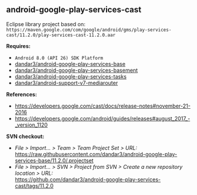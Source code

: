 ## android-google-play-services-cast

Eclipse library project based on:<br/>
`https://maven.google.com/com/google/android/gms/play-services-cast/11.2.0/play-services-cast-11.2.0.aar`

**Requires:**
- `Android 8.0 (API 26) SDK Platform`
- [dandar3/android-google-play-services-base](https://github.com/dandar3/android-google-play-services-base/tree/11.2.0)
- [dandar3/android-google-play-services-basement](https://github.com/dandar3/android-google-play-services-basement/tree/11.2.0)
- [dandar3/android-google-play-services-tasks](https://github.com/dandar3/android-google-play-services-tasks/tree/11.2.0)
- [dandar3/android-support-v7-mediarouter](https://github.com/dandar3/android-support-v7-mediarouter/tree/26.0.2)

**References:**
- https://developers.google.com/cast/docs/release-notes#november-21-2016
- https://developers.google.com/android/guides/releases#august_2017_-_version_1120

**SVN checkout:**
- _File > Import... > Team > Team Project Set > URL:_<br/>
  https://raw.githubusercontent.com/dandar3/android-google-play-services-base/11.2.0/.projectset
- _File > Import... > SVN > Project from SVN > Create a new repository location > URL:_<br/> 
  https://github.com/dandar3/android-google-play-services-cast/tags/11.2.0